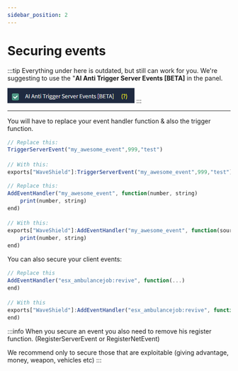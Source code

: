 ```yaml
---
sidebar_position: 2
---
```


# Securing events

:::tip
Everything under here is outdated, but still can work for you. We're suggesting to use the "<strong>AI Anti Trigger Server Events [BETA]</strong> in the panel.

![image](img/aitrigger.png)
:::

---

You will have to replace your event handler function & also the trigger function.

```jsx title="client.lua"
// Replace this:
TriggerServerEvent("my_awesome_event",999,"test")

// With this:
exports["WaveShield"]:TriggerServerEvent("my_awesome_event",999,"test")
```

```jsx title="server.lua"
// Replace this:
AddEventHandler("my_awesome_event", function(number, string)
    print(number, string)
end)

// With this:
exports["WaveShield"]:AddEventHandler("my_awesome_event", function(source, number, string)
    print(number, string)
end)
```

You can also secure your client events:

```jsx title="client.lua"
// Replace this
AddEventHandler("esx_ambulancejob:revive", function(...)
end)

// With this
exports["WaveShield"]:AddEventHandler("esx_ambulancejob:revive", function(...)
end)
```

:::info
When you secure an event you also need to remove his register function. (RegisterServerEvent or RegisterNetEvent)

We recommend only to secure those that are exploitable (giving advantage, money, weapon, vehicles etc)
:::
